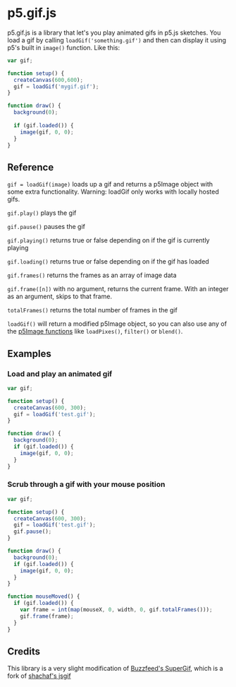 # p5.gif.js

p5.gif.js is a library that let's you play animated gifs in p5.js sketches. You load a gif by calling `loadGif('something.gif')` and then can display it using p5's built in `image()` function. Like this:

```javascript
var gif;

function setup() {
  createCanvas(600,600);
  gif = loadGif('mygif.gif');
}

function draw() {
  background(0);
  
  if (gif.loaded()) {
    image(gif, 0, 0);
  }
}
```

## Reference
```gif = loadGif(image)``` loads up a gif and returns a p5Image object with some extra functionality. Warning: loadGif only works with locally hosted gifs.

```gif.play()``` plays the gif

```gif.pause()``` pauses the gif

```gif.playing()``` returns true or false depending on if the gif is currently playing

```gif.loading()``` returns true or false depending on if the gif has loaded

```gif.frames()``` returns the frames as an array of image data

```gif.frame([n])``` with no argument, returns the current frame. With an integer as an argument, skips to that frame.

```totalFrames()``` returns the total number of frames in the gif

`loadGif()` will return a modified p5Image object, so you can also use any of the [p5Image functions](http://p5js.org/reference/#/p5.Image) like `loadPixes()`, `filter()` or `blend()`.

## Examples

### Load and play an animated gif
```javascript
var gif;

function setup() {
  createCanvas(600, 300);
  gif = loadGif('test.gif');
}

function draw() {
  background(0);
  if (gif.loaded()) {
    image(gif, 0, 0);
  }
}
```

### Scrub through a gif with your mouse position
```javascript
var gif;

function setup() {
  createCanvas(600, 300);
  gif = loadGif('test.gif');
  gif.pause();
}

function draw() {
  background(0);
  if (gif.loaded()) {
    image(gif, 0, 0);
  }
}

function mouseMoved() {
  if (gif.loaded()) {
    var frame = int(map(mouseX, 0, width, 0, gif.totalFrames()));
    gif.frame(frame);
  }
}
```

## Credits
This library is a very slight modification of [Buzzfeed's SuperGif](https://github.com/buzzfeed/libgif-js), which is a fork of [shachaf's jsgif](https://github.com/shachaf/jsgif)
